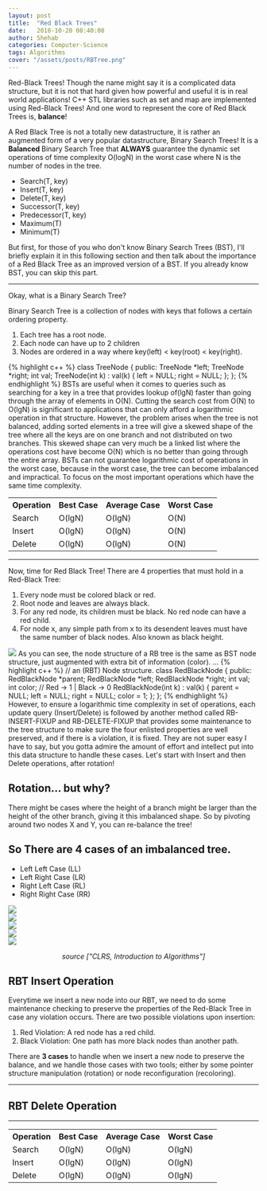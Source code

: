 ```yaml
---
layout: post
title:  "Red Black Trees"
date:   2018-10-20 08:40:00
author: Shehab
categories: Computer-Science
tags: Algorithms
cover: "/assets/posts/RBTree.png"
---
```


Red-Black Trees! Though the name might say it is a complicated data structure, but it is not that hard given how powerful and useful it is in real world applications! C++ STL libraries such as set and map are implemented using Red-Black Trees! And one word to represent the core of Red Black Trees is, <strong>balance</strong>!

A Red Black Tree is not a totally new datastructure, it is rather an augmented form of a very popular datastructure, Binary Search Trees! It is a <strong> Balanced </strong> Binary Search Tree that <strong>ALWAYS</strong> guarantee the dynamic set operations of time complexity O(logN) in the worst case where N is the number of nodes in the tree.
<ul>
	<li> Search(T, key)</li>
	<li> Insert(T, key)</li>
	<li> Delete(T, key)</li>
	<li> Successor(T, key)</li>
	<li> Predecessor(T, key)</li>
	<li> Maximum(T)</li>
	<li> Minimum(T)</li>
</ul>

But first, for those of you who don't know Binary Search Trees (BST), I'll briefly explain it in this following section and then talk about the importance of a Red Black Tree as an improved version of a BST. If you already know BST, you can skip this part. 

<hr> 

Okay, what is a Binary Search Tree?

Binary Search Tree is a collection of nodes with keys that follows a certain ordering property. 
<ol>
	<li>Each tree has a root node.</li>
	<li>Each node can have up to 2 children</li>
	<li>Nodes are ordered in a way where key(left) < key(root) < key(right).</li>
</ol>

{% highlight c++ %}
class TreeNode {
public:
	TreeNode *left;
	TreeNode *right;
	int val;
	TreeNode(int k) : val(k) {
		left = NULL;
		right = NULL;
	}; 
};
{% endhighlight %}
BSTs are useful when it comes to queries such as searching for a key in a tree that provides lookup of(lgN) faster than going through the array of elements in O(N). Cutting the search cost from O(N) to O(lgN) is significant to applications that can only afford a logarithmic operation in that structure. 
However, the problem arises when the tree is not balanced, adding sorted elements in a tree will give a skewed shape of the tree where all the keys are on one branch and not distributed on two branches. This skewed shape can very much be a linked list where the operations cost have become O(N) which is no better than going through the entire array. BSTs can not guarantee logarithmic cost of operations in the worst case, because in the worst case, the tree can become imbalanced and impractical. 
To focus on the most important operations which have the same time complexity. 
<table cellpadding="0" cellspacing="0">
	<tr>
		<th>Operation</th><th>Best Case</th><th>Average Case</th><th>Worst Case</th>
	</tr>
	<tr>
		<td>Search</td><td>O(lgN)</td><td>O(lgN)</td><td>O(N)</td>
	</tr>
	<tr>
		<td>Insert</td><td>O(lgN)</td><td>O(lgN)</td><td>O(N)</td>
	</tr>
	<tr>
		<td>Delete</td><td>O(lgN)</td><td>O(lgN)</td><td>O(N)</td>
	</tr>
</table>
<hr>
Now, time for Red Black Tree!
There are 4 properties that must hold in a Red-Black Tree:
<ol>
<li>Every node must be colored black or red.</li>
<li>Root node and leaves are always black.</li>
<li>For any red node, its children must be black. No red node can have a red child.</li>
<li>For node x, any simple path from x to its desendent leaves must have the same number of black nodes. Also known as black height.</li>
</ol>
<img src="/assets/posts/RBTree.png"> 
As you can see, the node structure of a RB tree is the same as BST node structure, just augmented with extra bit of information (color).
...
{% highlight c++ %}
// an (RBT) Node structure.
class RedBlackNode {
public:
	RedBlackNode *parent;
	RedBlackNode *left;
	RedBlackNode *right;
	int val;
	int color;	// Red -> 1 | Black -> 0
	RedBlackNode(int k) : val(k) {
		parent = NULL;
		left = NULL;
		right = NULL;
		color = 1;
	};
};
{% endhighlight %}
However, to ensure a logarithmic time complexity in set of operations, each update query (Insert/Delete) is followed by another method called RB-INSERT-FIXUP and RB-DELETE-FIXUP that provides some maintenance to the tree structure to make sure the four enlisted properties are well preserved, and if there is a violation, it is fixed.
They are not super easy I have to say, but you gotta admire the amount of effort and intellect put into this data structure to handle these cases. Let's start with Insert and then Delete operations, after rotation!
<h2>Rotation... but why?</h2>
There might be cases where the height of a branch might be larger than the height of the other branch, giving it this imbalanced shape. So by pivoting around two nodes X and Y, you can re-balance the tree! 
<h2> So There are 4 cases of an imbalanced tree. </h2>
<ul>
	<li>Left Left Case (LL)</li>
	<li>Left Right Case (LR)</li>
	<li>Right Left Case (RL)</li>
	<li>Right Right Case (RR)</li>
</ul>
<div class="Image Row">
	<div class="Image Col">
		<img src="/assets/posts/LL.png">
	</div>
	<div class="Image Col">
		<img src="/assets/posts/LR.png">
	</div>
	<div class="Image Col">
		<img src="/assets/posts/RL.png">
	</div>
	<div class="Image Col">
		<img src="/assets/posts/RR.png">
	</div>
</div>

<img src="/assets/posts/rotations.png">
<p align="center"><I>source ["CLRS, Introduction to Algorithms"]</I></p>
<h2>RBT Insert Operation</h2>
Everytime we insert a new node into our RBT, we need to do some maintenance checking to preserve the properties of the Red-Black Tree in case any violation occurs. There are two possible violations upon insertion:
<ol>
	<li>Red Violation: A red node has a red child.</li>
	<li>Black Violation: One path has more black nodes than another path.</li>
</ol>
There are <strong>3 cases</strong> to handle when we insert a new node to preserve the balance, and we handle those cases with two tools; either by some pointer structure manipulation (rotation) or node reconfiguration (recoloring).
<hr>
<h2>RBT Delete Operation</h2>
<hr>
<table cellpadding="0" cellspacing="0">
	<tr>
		<th>Operation</th><th>Best Case</th><th>Average Case</th><th>Worst Case</th>
	</tr>
	<tr>
		<td>Search</td><td>O(lgN)</td><td>O(lgN)</td><td>O(lgN)</td>
	</tr>
	<tr>
		<td>Insert</td><td>O(lgN)</td><td>O(lgN)</td><td>O(lgN)</td>
	</tr>
	<tr>
		<td>Delete</td><td>O(lgN)</td><td>O(lgN)</td><td>O(lgN)</td>
	</tr>
</table>